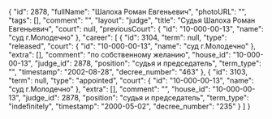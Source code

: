 {
    "id": 2878,
    "fullName": "Шалоха Роман Евгеньевич",
    "photoURL": "",
    "tags": [],
    "comment": "",
    "layout": "judge",
    "title": "Судья Шалоха Роман Евгеньевич",
    "court": null,
    "previousCourt": {
        "id": "10-000-00-13",
        "name": "суд г.Молодечно"
    },
    "career": [
        {
            "id": 3104,
            "term": null,
            "type": "released",
            "court": {
                "id": "10-000-00-13",
                "name": "суд г.Молодечно"
            },
            "extra": [],
            "comment": "по собственному желанию",
            "house_id": "10-000-00-13",
            "judge_id": 2878,
            "position": "судья и председатель",
            "term_type": "",
            "timestamp": "2002-08-28",
            "decree_number": "463"
        },
        {
            "id": 3103,
            "term": null,
            "type": "appointed",
            "court": {
                "id": "10-000-00-13",
                "name": "суд г.Молодечно"
            },
            "extra": [],
            "comment": "",
            "house_id": "10-000-00-13",
            "judge_id": 2878,
            "position": "судья и председатель",
            "term_type": "indefinitely",
            "timestamp": "2000-05-02",
            "decree_number": "235"
        }
    ]
}